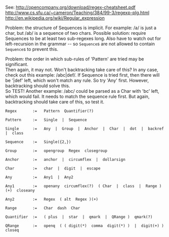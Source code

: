 See:  http://opencompany.org/download/regex-cheatsheet.pdf
      http://www.cs.sfu.ca/~cameron/Teaching/384/99-3/regexp-plg.html
      http://en.wikipedia.org/wiki/Regular_expression

Problem:  the structure of Sequences is implicit.  For example: /a/ is just a char,
  but /ab/ is a sequence of two chars.  Possible solution:  require Sequences to be at
  least two sub-regexes long.  Also have to watch out for left-recursion in the
  grammar -- so `Sequence`s are not allowed to contain `Sequence`s to prevent this.
  
Problem:  the order in which sub-rules of 'Pattern' are tried may be significant.  
  Then again, it may not.  Won't backtracking take care of this?  In any case, check out 
  this example:  /abc|def/.  If Sequence is tried first, then there will be '|def' left, 
  which won't match any rule.  So try 'Any' first.  However, backtracking should solve this.  
  So TEST!  Another example:  /abc/ could be parsed as a Char with 'bc' left, which would
  fail.  It needs to match the sequence rule first.  But again, backtracking should take
  care of this, so test it.
      
    
    Regex       :=   Pattern  Quantifier(?)
    
    Pattern     :=   Single  |  Sequence
    
    Single      :=   Any  |  Group  |  Anchor  |  Char  |  dot  |  backref  |  class
    
    Sequence    :=   Single({2,})
    
    Group       :=   opengroup  Regex  closegroup
    
    Anchor      :=   anchor  |  circumflex  |  dollarsign    
    
    Char        :=   char  |  digit  |  escape
    
    Any         :=   Any1  |  Any2
    
    Any1        :=   openany  circumflex(?)  ( Char  |  class  |  Range )(+)  closeany
    
    Any2        :=   Regex  ( alt  Regex )(+)
    
    Range       :=   Char  dash  Char
    
    Quantifier  :=   ( plus  |  star  |  qmark  |  QRange )  qmark(?)
    
    QRange      :=   openq  ( ( digit(*)  comma  digit(*) )  |  digit(+) )  closeq
